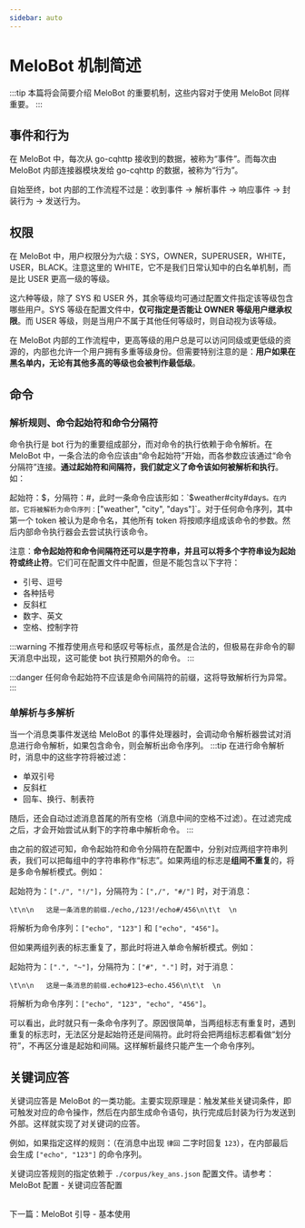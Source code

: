 ```yaml
---
sidebar: auto
---
```


# MeloBot 机制简述
:::tip
本篇将会简要介绍 MeloBot 的重要机制，这些内容对于使用 MeloBot 同样重要。
:::

## 事件和行为
在 MeloBot 中，每次从 go-cqhttp 接收到的数据，被称为“事件”。而每次由 MeloBot 内部连接器模块发给 go-cqhttp 的数据，被称为“行为”。

自始至终，bot 内部的工作流程不过是：收到事件 -> 解析事件 -> 响应事件 -> 封装行为 -> 发送行为。

## 权限
在 MeloBot 中，用户权限分为六级：SYS，OWNER，SUPERUSER，WHITE，USER，BLACK。注意这里的 WHITE，它不是我们日常认知中的白名单机制，而是比 USER 更高一级的等级。

这六种等级，除了 SYS 和 USER 外，其余等级均可通过配置文件指定该等级包含哪些用户。SYS 等级在配置文件中，**仅可指定是否能让 OWNER 等级用户继承权限**。而 USER 等级，则是当用户不属于其他任何等级时，则自动视为该等级。

在 MeloBot 内部的工作流程中，更高等级的用户总是可以访问同级或更低级的资源的，内部也允许一个用户拥有多重等级身份。但需要特别注意的是：**用户如果在黑名单内，无论有其他多高的等级也会被判作最低级**。

## 命令

### 解析规则、命令起始符和命令分隔符
命令执行是 bot 行为的重要组成部分，而对命令的执行依赖于命令解析。在 MeloBot 中，一条合法的命令应该由“命令起始符”开始，而各参数应该通过“命令分隔符”连接。**通过起始符和间隔符，我们就定义了命令该如何被解析和执行**。如：

起始符：$，分隔符：#，此时一条命令应该形如：`$weather#city#days`。在内部，它将被解析为命令序列：`["weather", "city", "days"]`。对于任何命令序列，其中第一个 token 被认为是命令名，其他所有 token 将按顺序组成该命令的参数。然后内部命令执行器会去尝试执行该命令。

注意：**命令起始符和命令间隔符还可以是字符串，并且可以将多个字符串设为起始符或终止符**。它们可在配置文件中配置，但是不能包含以下字符：

- 引号、逗号
- 各种括号
- 反斜杠
- 数字、英文
- 空格、控制字符

:::warning
不推荐使用点号和感叹号等标点，虽然是合法的，但极易在非命令的聊天消息中出现，这可能使 bot 执行预期外的命令。
:::

:::danger
任何命令起始符不应该是命令间隔符的前缀，这将导致解析行为异常。
:::

### 单解析与多解析
当一个消息类事件发送给 MeloBot 的事件处理器时，会调动命令解析器尝试对消息进行命令解析，如果包含命令，则会解析出命令序列。
:::tip
在进行命令解析时，消息中的这些字符将被过滤：

- 单双引号
- 反斜杠
- 回车、换行、制表符

随后，还会自动过滤消息首尾的所有空格（消息中间的空格不过滤）。在过滤完成之后，才会开始尝试从剩下的字符串中解析命令。
:::

由之前的叙述可知，命令起始符和命令分隔符在配置中，分别对应两组字符串列表，我们可以把每组中的字符串称作“标志”。如果两组的标志是**组间不重复**的，将是多命令解析模式。例如：

起始符为：`["./", "!/"]`，分隔符为：`[",/", "#/"]` 时，对于消息：
```
\t\n\n   这是一条消息的前缀./echo,/123!/echo#/456\n\t\t  \n
```
将解析为命令序列：`["echo", "123"]` 和 `["echo", "456"]`。

但如果两组列表的标志重复了，那此时将进入单命令解析模式。例如：

起始符为：`[".", "~"]`，分隔符为：`["#", "."]` 时，对于消息：
```
\t\n\n   这是一条消息的前缀.echo#123~echo.456\n\t\t  \n
```
将解析为命令序列：`["echo", "123", "echo", "456"]`。

可以看出，此时就只有一条命令序列了。原因很简单，当两组标志有重复时，遇到重复的标志时，无法区分是起始符还是间隔符。此时将会把两组标志都看做“划分符”，不再区分谁是起始和间隔。这样解析最终只能产生一个命令序列。

## 关键词应答
关键词应答是 MeloBot 的一类功能。主要实现原理是：触发某些关键词条件，即可触发对应的命令操作，然后在内部生成命令语句，执行完成后封装为行为发送到外部。这样就实现了对关键词的应答。

例如，如果指定这样的规则：（在消息中出现 `律回` 二字时回复 `123`），在内部最后会生成 `["echo", "123"]` 的命令序列。

关键词应答规则的指定依赖于 `./corpus/key_ans.json` 配置文件。请参考：
<a :href="$withBase('/config/keyAnsConfig')">MeloBot 配置 - 关键词应答配置</a>

<br>
下一篇：<a :href="$withBase('/guide/basic-usage')">MeloBot 引导 - 基本使用</a>